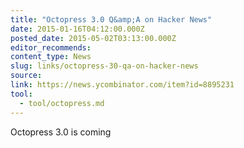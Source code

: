```yaml
---
title: "Octopress 3.0 Q&amp;A on Hacker News"
date: 2015-01-16T04:12:00.000Z
posted_date: 2015-05-02T03:13:00.000Z
editor_recommends:
content_type: News
slug: links/octopress-30-qa-on-hacker-news
source:
link: https://news.ycombinator.com/item?id=8895231
tool:
  - tool/octopress.md
---
```

Octopress 3.0 is coming



